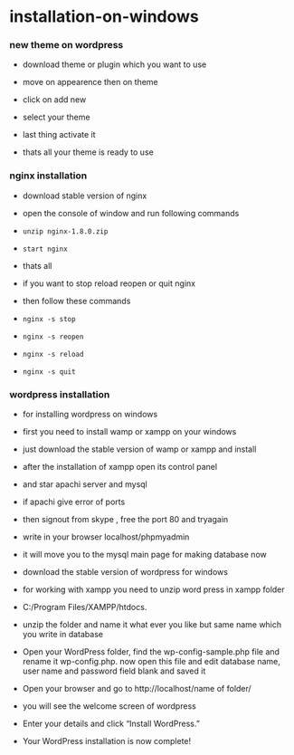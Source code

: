 # installation-on-windows

### new theme on wordpress
* download theme or plugin which you want to use
* move on appearence then on theme
* click on add new 
* select your theme
* last thing activate it

* thats all your theme is ready to use

### nginx installation

* download stable version of nginx

* open the console of window and run following commands
* `unzip nginx-1.8.0.zip`
* `start nginx`

* thats all
* if you want to stop reload reopen or quit nginx
* then follow these commands

* `nginx -s stop`
* `nginx -s reopen`
* `nginx -s reload`
* `nginx -s quit`



### wordpress installation
* for installing wordpress on windows 
* first you need to install wamp or xampp on your windows
* just download the stable version of wamp or xampp and install

* after the installation of xampp open its control panel
* and star apachi server and mysql
* if apachi give error of ports
* then signout from skype , free the port 80 and tryagain

* write in your browser localhost/phpmyadmin
* it will move you to the mysql main page for making database
now

* download the stable version of wordpress for windows
* for working with xampp you need to unzip word press in xampp folder

* C:/Program Files/XAMPP/htdocs.
* unzip the folder and name it what ever you like but same name which you write in database
* Open your WordPress folder, find the wp-config-sample.php file and rename it wp-config.php.
now open this file and edit database name, user name and password field blank and saved it

* Open your browser and go to http://localhost/name of folder/

* you will see the welcome screen of wordpress
* Enter your details and click “Install WordPress.”

* Your WordPress installation is now complete!
